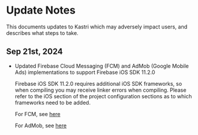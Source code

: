 # Update Notes

This documents updates to Kastri which may adversely impact users, and describes what steps to take.

## Sep 21st, 2024

* Updated Firebase Cloud Messaging (FCM) and AdMob (Google Mobile Ads) implementations to support Firebase iOS SDK 11.2.0
  
  Firebase iOS SDK 11.2.0 requires additional iOS SDK frameworks, so when compiling you may receive linker errors when compiling. Please refer to the iOS section of the project configuration sections as to which frameworks need to be added.

  For FCM, see [here](https://github.com/DelphiWorlds/Kastri/tree/master/Demos/FCMRebooted#firebase-sdk)

  For AdMob, see [here](https://github.com/DelphiWorlds/Kastri/blob/master/Demos/AdMob/ReadMe.md#firebase-sdk)


 

